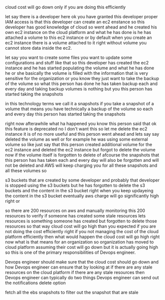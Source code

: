 cloud cost will go down only if you are doing this efficiently

let say there is a developer here ok you have granted this developer proper IAM access is that this developer can create an ec2 enstance so this developer has good knowledge of cloud so went ahead and he created his own ec2 instance on the cloud platform and what he has done is he has attached a volume to this ec2 instance or by default when you create an ec2 instance there is a volume attached to it right without volume you cannot store data inside the ec2.

let say you want to create some files you want to update some configurations and stuff like that so this developer has created the ec2 instance and he has started populating the volume and what he has done he or she basically the volume is filled with the information that is very sensitive for the organization or you know they just want to take the backup of the volume so what this person has done he has taken backup each and every day and taking backup volumes is nothing but you this person has started taking the snapshots

in this technology terms we call it a snapshots if you take a snapshot of a volume that means you have technically a backup of the volume so each and every day this person has started taking the snapshots

right now afterawhile what ha happened you know this person said that ok this
feature is deprecated no I don't want this so let me delete the ec2 instance it is of no more useful and this person went ahead and lets say say deleted the volume as well or for example he was using some external volume so like just say that this person created additional volume for the ec2 instance and deleted the ec2 instance but forgot to delete the volume now if the volume itself is forgotten to delete of afcourse the snapshots that this person has has taken each and every day will also be forgotten and will not be deleted and AWS will keep charging you for all these snapshots and all these volumes so

s3 buckets that are created by some developer and probably that developer is stopped using the s3 buckets but he has forgotten to delete the s3 buckets and the content in the s3 bucket right when you keep updayeing the content in the s3 bucket eventually aws charge will go significantly high right or


so there are 200 resources on aws and manually monitoring this 200 resources to verify if someone has created some stale resources lets
resources is something someone has created but forgotten to delete those
resources so that way cloud cost will go high than you expected if you are not doing the cost efficiently right if you not managing the cost of the cloud platform efficiently then what would happen the cloud cost will go high right now what is that means for an organization so organization has moved to cloud platform assuming their cost will go down but it is actually going high so this is one of the primary responsibilities of Devops engineer.

Devops engineer should make sure that the cloud cost should go down and how Devops engineer can ensure that by looking at if there are any stale resources on the cloud platform if there are any stale resources then Devops engineer can typically do two things
Devops engineer can send out the notifications 
delete option


fetch all the ebs snapshots
to filter out the snapshot that are stale
